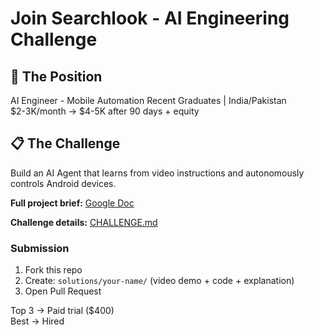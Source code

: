 # Join Searchlook - AI Engineering Challenge

## 🎯 The Position
AI Engineer - Mobile Automation
Recent Graduates | India/Pakistan  
$2-3K/month → $4-5K after 90 days + equity

## 📋 The Challenge

Build an AI Agent that learns from video instructions and autonomously controls Android devices.

**Full project brief:** [Google Doc](https://docs.google.com/document/d/1L-YF_Ragbx6BlWVraV1YauE3_91N09pMp_FXKqacAb4/edit?usp=sharing)

**Challenge details:** [CHALLENGE.md](./Challenge.md)

### Submission
1. Fork this repo
2. Create: `solutions/your-name/` (video demo + code + explanation)
3. Open Pull Request

Top 3 → Paid trial ($400)  
Best → Hired
